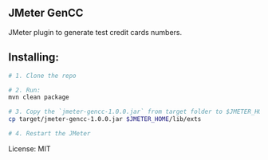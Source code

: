 ## JMeter GenCC

JMeter plugin to generate test credit cards numbers.

## Installing:

```sh
# 1. Clone the repo

# 2. Run:
mvn clean package

# 3. Copy the `jmeter-gencc-1.0.0.jar` from target folder to $JMETER_HOME/lib/ext
cp target/jmeter-gencc-1.0.0.jar $JMETER_HOME/lib/exts

# 4. Restart the JMeter
```

License: MIT